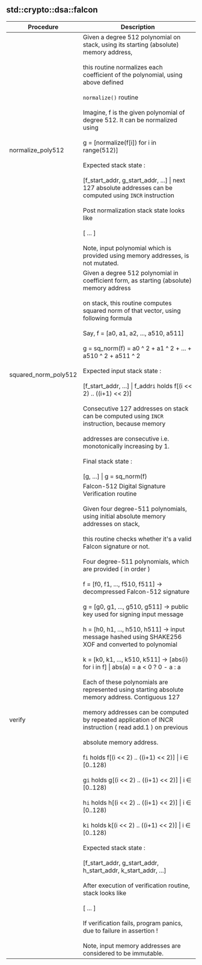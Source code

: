 
## std::crypto::dsa::falcon
| Procedure | Description |
| ----------- | ------------- |
| normalize_poly512 | Given a degree 512 polynomial on stack, using its starting (absolute) memory address,<br /><br />this routine normalizes each coefficient of the polynomial, using above defined<br /><br />`normalize()` routine<br /><br />Imagine, f is the given polynomial of degree 512. It can be normalized using<br /><br />g = [normalize(f[i]) for i in range(512)]<br /><br />Expected stack state :<br /><br />[f_start_addr, g_start_addr, ...] \| next 127 absolute addresses can be computed using `INCR` instruction<br /><br />Post normalization stack state looks like<br /><br />[ ... ]<br /><br />Note, input polynomial which is provided using memory addresses, is not mutated. |
| squared_norm_poly512 | Given a degree 512 polynomial in coefficient form, as starting (absolute) memory address<br /><br />on stack, this routine computes squared norm of that vector, using following formula<br /><br />Say, f = [a0, a1, a2, ..., a510, a511]<br /><br />g = sq_norm(f) = a0 ^ 2 + a1 ^ 2 + ... + a510 ^ 2 + a511 ^ 2<br /><br />Expected input stack state :<br /><br />[f_start_addr, ...] \| f_addr`i` holds f[(i << 2) .. ((i+1) << 2)]<br /><br />Consecutive 127 addresses on stack can be computed using `INCR` instruction, because memory<br /><br />addresses are consecutive i.e. monotonically increasing by 1.<br /><br />Final stack state :<br /><br />[g, ...] \| g = sq_norm(f) |
| verify | Falcon-512 Digital Signature Verification routine<br /><br />Given four degree-511 polynomials, using initial absolute memory addresses on stack,<br /><br />this routine checks whether it's a valid Falcon signature or not.<br /><br />Four degree-511 polynomials, which are provided ( in order )<br /><br />f = [f0, f1, ..., f510, f511] -> decompressed Falcon-512 signature<br /><br />g = [g0, g1, ..., g510, g511] -> public key used for signing input message<br /><br />h = [h0, h1, ..., h510, h511] -> input message hashed using SHAKE256 XOF and converted to polynomial<br /><br />k = [k0, k1, ..., k510, k511] -> [abs(i) for i in f] \| abs(a) = a < 0 ? 0 - a : a<br /><br />Each of these polynomials are represented using starting absolute memory address. Contiguous 127<br /><br />memory addresses can be computed by repeated application of INCR instruction ( read add.1 ) on previous<br /><br />absolute memory address.<br /><br />f`i` holds f[(i << 2) .. ((i+1) << 2)] \| i ∈ [0..128)<br /><br />g`i` holds g[(i << 2) .. ((i+1) << 2)] \| i ∈ [0..128)<br /><br />h`i` holds h[(i << 2) .. ((i+1) << 2)] \| i ∈ [0..128)<br /><br />k`i` holds k[(i << 2) .. ((i+1) << 2)] \| i ∈ [0..128)<br /><br />Expected stack state :<br /><br />[f_start_addr, g_start_addr, h_start_addr, k_start_addr, ...]<br /><br />After execution of verification routine, stack looks like<br /><br />[ ... ]<br /><br />If verification fails, program panics, due to failure in assertion !<br /><br />Note, input memory addresses are considered to be immutable. |
